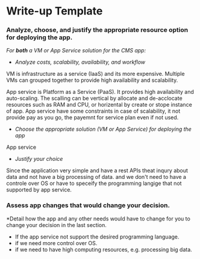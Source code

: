 # Write-up Template

### Analyze, choose, and justify the appropriate resource option for deploying the app.

*For **both** a VM or App Service solution for the CMS app:*
- *Analyze costs, scalability, availability, and workflow*
 
 VM is infrastructure as a service (IaaS) and its more expensive. Multiple VMs can grouped together to provide high availability and scalability.

 App service is Platform as a Service (PaaS). It provides high availability and auto-scaling. The scalling can be vertical by allocate and de-acclocate resources such as RAM and CPU, or horizental by create or stope instance of app. App service have some constraints in case of scalability, it not provide pay as you go, the payemnt for service plan even if not used.

- *Choose the appropriate solution (VM or App Service) for deploying the app*
   
App service 

- *Justify your choice*

Since the application very simple and have a rest APIs theat inqury about data and not have a big processing of data. and we don't need to have a controle over OS or have to speceify the programming langige that not supported by app service. 

### Assess app changes that would change your decision.

*Detail how the app and any other needs would have to change for you to change your decision in the last section.

* If the app service not support the desired programming language.
* if we need more control over OS.
* if we need to have high computing resources, e.g. processing big data.
